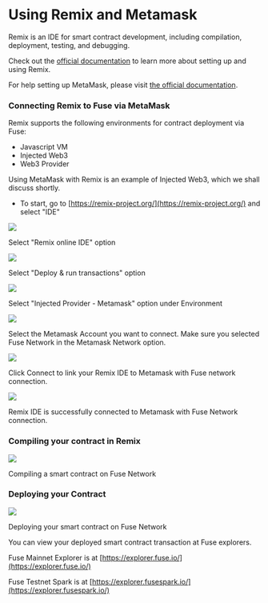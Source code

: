 # Using Remix and Metamask

Remix is an IDE for smart contract development, including compilation, deployment, testing, and debugging.

Check out the [official documentation](https://remix-ide.readthedocs.io/en/latest/) to learn more about setting up and using Remix.

For help setting up MetaMask, please visit [the official documentation](https://metamask.zendesk.com/hc/en-us).

### Connecting Remix to Fuse via MetaMask <a href="#connecting-remix-to-gnosis-via-metamask" id="connecting-remix-to-gnosis-via-metamask"></a>

Remix supports the following environments for contract deployment via Fuse:

* Javascript VM
* Injected Web3
* Web3 Provider

Using MetaMask with Remix is an example of Injected Web3, which we shall discuss shortly.

* To start, go to [https://remix-project.org/](https://remix-project.org/) and select "IDE"




![](<../../.gitbook/assets/remix-online-ide.png>)
<p>Select "Remix online IDE" option</p>

![](<../../.gitbook/assets/image (31).png>)
<p>Select "Deploy &#x26; run transactions" option</p>

![](<../../.gitbook/assets/image (12).png>)<p>Select "Injected Provider - Metamask" option under Environment</p>

![](<../../.gitbook/assets/image (21).png>)
<p>Select the Metamask Account you want to connect. Make sure you selected Fuse Network in the Metamask Network option.</p>

![](<../../.gitbook/assets/image (26).png>)
<p>Click Connect to link your Remix IDE to Metamask with Fuse network connection.</p>

![](<../../.gitbook/assets/connected-remix.png>)
<p>Remix IDE is successfully connected to Metamask with Fuse Network connection.</p>

### Compiling your contract in Remix <a href="#compiling-your-contract-in-remix" id="compiling-your-contract-in-remix"></a>

![](<../../.gitbook/assets/image (13).png>)
<p>Compiling a smart contract on Fuse Network</p>

### Deploying your Contract <a href="#deploying-your-contract" id="deploying-your-contract"></a>

![](<../../.gitbook/assets/image.png>)<p>Deploying your smart contract on Fuse Network</p>

You can view your deployed smart contract transaction at Fuse explorers.

Fuse Mainnet Explorer is at [https://explorer.fuse.io/](https://explorer.fuse.io/)

Fuse Testnet Spark is at [https://explorer.fusespark.io/](https://explorer.fusespark.io/)
